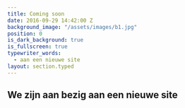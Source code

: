 ```yaml
---
title: Coming soon
date: 2016-09-29 14:42:00 Z
background_image: "/assets/images/b1.jpg"
position: 0
is_dark_background: true
is_fullscreen: true
typewriter_words:
  - aan een nieuwe site
layout: section.typed
---
```


## We zijn aan bezig <span id="typed">aan een nieuwe site</span>